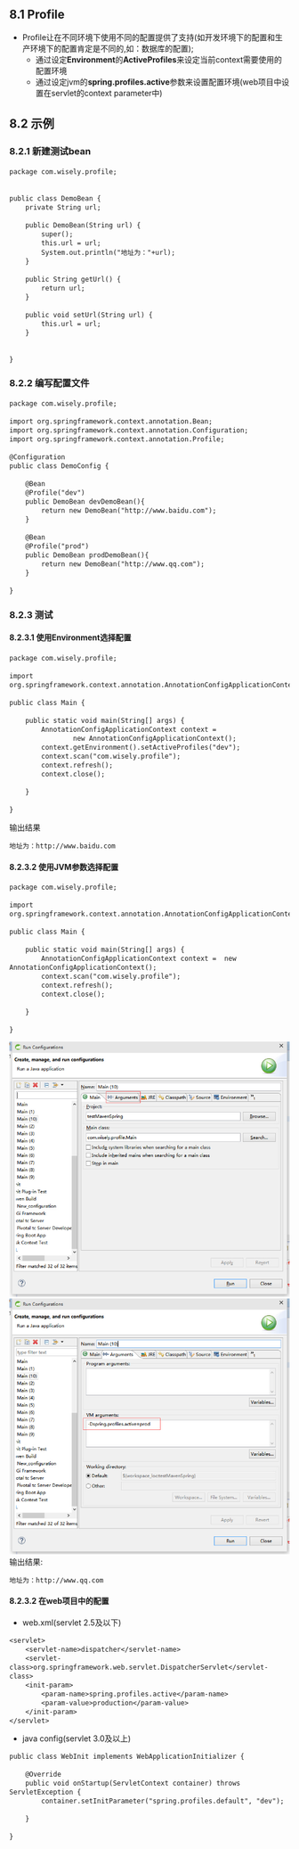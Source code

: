 ## 8.1 Profile
- Profile让在不同环境下使用不同的配置提供了支持(如开发环境下的配置和生产环境下的配置肯定是不同的,如：数据库的配置);
  - 通过设定**Environment**的**ActiveProfiles**来设定当前context需要使用的配置环境
  - 通过设定jvm的**spring.profiles.active**参数来设置配置环境(web项目中设置在servlet的context parameter中)

## 8.2 示例

### 8.2.1 新建测试bean
```
package com.wisely.profile;


public class DemoBean {
	private String url;

	public DemoBean(String url) {
		super();
		this.url = url;
		System.out.println("地址为："+url);
	}

	public String getUrl() {
		return url;
	}

	public void setUrl(String url) {
		this.url = url;
	}


}

```
### 8.2.2 编写配置文件
```
package com.wisely.profile;

import org.springframework.context.annotation.Bean;
import org.springframework.context.annotation.Configuration;
import org.springframework.context.annotation.Profile;

@Configuration
public class DemoConfig {

	@Bean
	@Profile("dev")
	public DemoBean devDemoBean(){
		return new DemoBean("http://www.baidu.com");
	}

	@Bean
	@Profile("prod")
	public DemoBean prodDemoBean(){
		return new DemoBean("http://www.qq.com");
	}

}

```
### 8.2.3 测试
#### 8.2.3.1 使用Environment选择配置
```
package com.wisely.profile;

import org.springframework.context.annotation.AnnotationConfigApplicationContext;

public class Main {

	public static void main(String[] args) {
		AnnotationConfigApplicationContext context =
        		new AnnotationConfigApplicationContext();
		context.getEnvironment().setActiveProfiles("dev");
		context.scan("com.wisely.profile");
		context.refresh();
		context.close();

	}

}

```
输出结果
```
地址为：http://www.baidu.com
```
#### 8.2.3.2 使用JVM参数选择配置
```
package com.wisely.profile;

import org.springframework.context.annotation.AnnotationConfigApplicationContext;

public class Main {

	public static void main(String[] args) {
		AnnotationConfigApplicationContext context =  new AnnotationConfigApplicationContext();
		context.scan("com.wisely.profile");
		context.refresh();
		context.close();

	}

}

```
![](resources/8-1.jpg)
![](resources/8-2.jpg)
输出结果:
```
地址为：http://www.qq.com
```
#### 8.2.3.2 在web项目中的配置
- web.xml(servlet 2.5及以下)
```
<servlet>
    <servlet-name>dispatcher</servlet-name>
    <servlet-class>org.springframework.web.servlet.DispatcherServlet</servlet-class>
    <init-param>
        <param-name>spring.profiles.active</param-name>
        <param-value>production</param-value>
    </init-param>
</servlet>
```
- java config(servlet 3.0及以上)

```
public class WebInit implements WebApplicationInitializer {

    @Override
    public void onStartup(ServletContext container) throws ServletException {
        container.setInitParameter("spring.profiles.default", "dev");

    }

}
```


